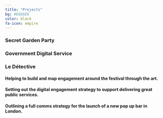 ```yaml
---
title: "Projects"
bg: #E6E6E6
color: black
fa-icon: empire
---
```

<div class="container">
   <div class="column-center"><h3>Secret Garden Party</h3></div>
   <div class="column-left"><h3>Government Digital Service</h3></div>
   <div class="column-right"><h3>Le Détective</h3></div>
</div>

<div class="container">
   <div class="column-center"><h4>Helping to build and map engagement around the festival through the art.</h4></div>
   <div class="column-left"><h4>Setting out the digital engagement strategy to support delivering great public services.</h4></div>
   <div class="column-right"><h4>Outlining a full comms strategy for the launch of a new pop up bar in London.</h4></div>
</div>

